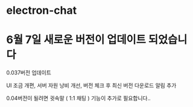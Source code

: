 # electron-chat


# 6월 7일 새로운 버전이 업데이트 되었습니다

0.037버전 업데이트

UI 조금 개편, 서버 자원 낭비 개선, 버전 체크 후 최신 버전 다운로드 알림 추가

0.04버전이 될려면 귓속말 ( 1:1 채팅 ) 기능이 추가로 필요합니다..
